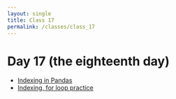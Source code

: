 ```yaml
---
layout: single
title: Class 17
permalink: /classes/class_17
---
```


# Day 17 (the eighteenth day)

* [Indexing in Pandas](../chapters/07/pandas_indexing)
* [Indexing, for loop practice](../exercises/fors_simulation.zip)

